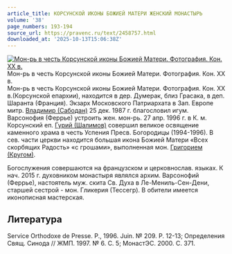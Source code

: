 ```yaml
---
article_title: КОРСУНСКОЙ ИКОНЫ БОЖИЕЙ МАТЕРИ ЖЕНСКИЙ МОНАСТЫРЬ
volume: '38'
page_numbers: 193-194
source_url: https://pravenc.ru/text/2458757.html
downloaded_at: '2025-10-13T15:06:38Z'
---
```


[![Мон-рь в честь Корсунской иконы Божией Матери. Фотография. Кон. XX в.](https://pravenc.ru/data/2019/08/11/1236501278/i200.jpg "Кликните для увеличения картинки")](https://pravenc.ru/data/2019/08/11/1236501278/i400.jpg)Мон-рь в честь Корсунской иконы Божией Матери. Фотография. Кон. XX в.  
Мон-рь в честь Корсунской иконы Божией Матери. Фотография. Кон. XX в.(Корсунской епархии), находится в дер. Думерак, близ Грасака, в деп. Шаранта (Франция). Экзарх Московского Патриархата в Зап. Европе митр. [Владимир (Сабодан)](https://pravenc.ru/text/Владимир.html) 25 дек. 1987 г. благословил игум. Варсонофия (Феррье) устроить жен. мон-рь. 27 апр. 1996 г. в К. м. Корсунский еп. [Гурий (Шалимов)](<https://pravenc.ru/text/Гурий (Шалимов).html>) совершил великое освящение каменного храма в честь Успения Пресв. Богородицы (1994-1996). В сев. части церкви находится большая икона Божией Матери «Всех скорбящих Радость» «с грошами», выполненная мон. [Григорием (Кругом)](<https://pravenc.ru/text/Григорием (Кругом).html>).

Богослужения совершаются на французском и церковнослав. языках. К нач. 2015 г. духовником монастыря являлся архим. Варсонофий (Феррье), настоятель муж. скита Св. Духа в Ле-Мениль-Сен-Дени, старшей сестрой - мон. Гликерия (Тессегр). В обители имеется иконописная мастерская.

## Литература

Service Orthodoxe de Presse. P., 1996. Juin. № 209. Р. 12-13; Определения Свящ. Синода // ЖМП. 1997. № 6. С. 5; МонастЭС. 2000. С. 371.
